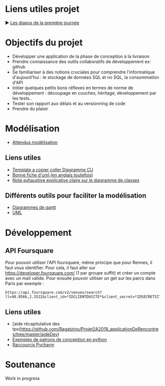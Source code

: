 # Liens utiles projet

:arrow_forward: [Les diapos de la première journée](https://ragatzino.github.io/Projet2A-Presentation/#/)

# Objectifs du projet

- Développer une application de la phase de conception à la livraison
- Prendre connaissance des outils collaboratifs de développement ex: github
- Se familiariser à des notions cruciales pour comprendre l'informatique d'aujourd'hui : le stockage de données SQL et no SQL, la consommation d'API
- Initier quelques petits bons réflexes en termes de norme de développement : découpage en couches, héritage, développement par les tests..
- Tester son rapport aux délais et au versionning de code
- Prendre du plaisir

# Modélisation
- [Attendus modélisation](https://ragatzino.github.io/Projet2A-Presentation/projet#/)
## Liens utiles
- [Template a copier coller Diagramme CU](https://www.draw.io/?lightbox=1&highlight=0000ff&edit=_blank&layers=1&nav=1&title=Untitled%20Diagram.drawio#Uhttps%3A%2F%2Fdrive.google.com%2Fuc%3Fid%3D1FaoRtTNtoQ0K6kz3fT5XKXIci0xlrU3-%26export%3Ddownload)
- [Bonne fiche d'uml (en anglais toutefois)](https://loufranco.com/wp-content/uploads/2012/11/cheatsheet.pdf?fbclid=IwAR2_738IPFUFQOxmvudDr2M33h3sZ3DNyLW6BmlVPlgiPpfEtoItGh-PhDI)
- [Note exhaustive explicative claire sur le diagramme de classes](https://www.lucidchart.com/pages/fr/tutoriel-sur-les-diagrammes-de-classes)
## Différents outils pour faciliter la modélisation

- [Diagrammes de gantt](https://online.officetimeline.com/)
- [UML](https://www.genmymodel.com/fr)
# Développement
## API Foursquare 
Pour pouvoir utiliser l'API foursquare, même principe que pour Rennes, il faut vous identifier. Pour cela, il faut aller sur https://developer.foursquare.com/ (1 par groupe suffit) et créer un compte avec un mail valide.
Pour ensuite pouvoir utiliser un get sur les parcs dans Paris par exemple : 
``` 
https://api.foursquare.com/v2/venues/search?ll=48.8566,2.3522&client_id=*IDCLIENTDUSITE*&client_secret=*IDSECRETSITE*&v=20191001&query=parc
``` 

## Liens utiles
- [aide récapitulative des tps(https://github.com/Ragatzino/Projet2A2019_applicationDeRencontres/tree/master/aideDev)
- [Exemples de patrons de conception en python](https://www.toptal.com/python/python-design-patterns)
- [Raccourcis Pycharm](https://www.shortcutfoo.com/app/dojos/pycharm-win/cheatsheet)

# Soutenance

Work in progress

